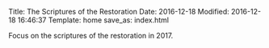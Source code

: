 Title: The Scriptures of the Restoration
Date: 2016-12-18
Modified: 2016-12-18 16:46:37
Template: home
save_as: index.html

Focus on the scriptures of the restoration in 2017.
